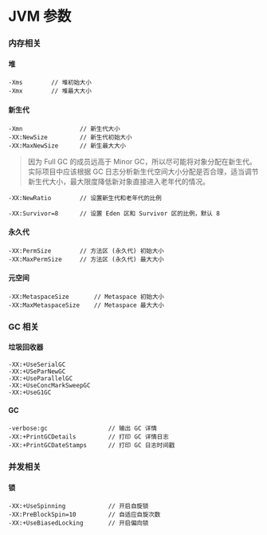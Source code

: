 # JVM 参数

### 内存相关
#### 堆
```
-Xms        // 堆初始大小
-Xmx        // 堆最大大小
```

#### 新生代
```
-Xmn                // 新生代大小
-XX:NewSize         // 新生代初始大小
-XX:MaxNewSize      // 新生最大大小
```

> 因为 Full GC 的成员远高于 Minor GC，所以尽可能将对象分配在新生代。实际项目中应该根据 GC 日志分析新生代空间大小分配是否合理，适当调节新生代大小，最大限度降低新对象直接进入老年代的情况。

```
-XX:NewRatio        // 设置新生代和老年代的比例

-XX:Survivor=8      // 设置 Eden 区和 Survivor 区的比例，默认 8
```


#### 永久代

```
-XX:PermSize        // 方法区 (永久代) 初始大小
-XX:MaxPermSize     // 方法区 (永久代) 最大大小
```

#### 元空间

```
-XX:MetaspaceSize       // Metaspace 初始大小
-XX:MaxMetaspaceSize    // Metaspace 最大大小
```


### GC 相关
#### 垃圾回收器

```
-XX:+UseSerialGC
-XX:+USeParNewGC
-XX:+UseParallelGC
-XX:+UseConcMarkSweepGC
-XX:+UseG1GC
```

#### GC

```
-verbose:gc                 // 输出 GC 详情
-XX:+PrintGCDetails         // 打印 GC 详情日志
-XX:+PrintGCDateStamps      // 打印 GC 日志时间戳
```


### 并发相关
#### 锁
```
-XX:+UseSpinning            // 开启自旋锁
-XX:PreBlockSpin=10         // 自适应自旋次数
-XX:+UseBiasedLocking       // 开启偏向锁
```
